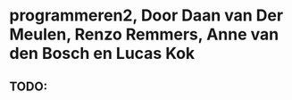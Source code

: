 # programmeren2, Door Daan van Der Meulen, Renzo Remmers, Anne van den Bosch en Lucas Kok

TODO:
- 
